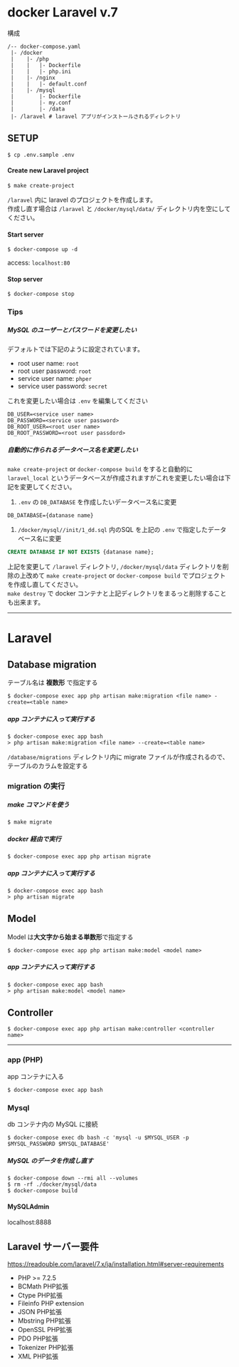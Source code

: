 # docker Laravel v.7

構成
```
/-- docker-compose.yaml
 |- /docker
 |    |- /php
 |    |   |- Dockerfile
 |    |   |- php.ini
 |    |- /nginx
 |    |   |- default.conf
 |    |- /mysql
 |        |- Dockerfile
 |        |- my.conf
 |        |- /data
 |- /laravel # laravel アプリがインストールされるディレクトリ
```

## SETUP

```config
$ cp .env.sample .env
```

#### Create new Laravel project

```config
$ make create-project
```

`/laravel` 内に laravel のプロジェクトを作成します。  
作成し直す場合は `/laravel` と `/docker/mysql/data/` ディレクトリ内を空にしてください。

#### Start server

```config
$ docker-compose up -d
```
access: `localhost:80`

#### Stop server

```config
$ docker-compose stop
```

### Tips

##### MySQL のユーザーとパスワードを変更したい

デフォルトでは下記のように設定されています。

- root user name: `root`
- root user password: `root`
- service user name: `phper`
- service user password: `secret`

これを変更したい場合は `.env` を編集してください

```config
DB_USER=<service user name>
DB_PASSWORD=<service user password>
DB_ROOT_USER=<root user name>
DB_ROOT_PASSWORD=<root user passdord>
```

##### 自動的に作られるデータベース名を変更したい

`make create-project` or `docker-compose build` をすると自動的に `laravel_local` というデータベースが作成されますがこれを変更したい場合は下記を変更してください。

1. `.env` の `DB_DATABASE` を作成したいデータベース名に変更  
  ```config
  DB_DATABASE={datanase name}
  ```
1. `/docker/mysql//init/1_dd.sql` 内のSQL を上記の `.env` で指定したデータベース名に変更  
  ```sql
  CREATE DATABASE IF NOT EXISTS {datanase name};
  ```

上記を変更して `/laravel` ディレクトリ, `/docker/mysql/data` ディレクトリを削除の上改めて `make create-project` or `docker-compose build` でプロジェクトを作成し直してください。  
`make destroy` で docker コンテナと上記ディレクトリをまるっと削除することも出来ます。

---

# Laravel

## Database migration

テーブル名は **複数形** で指定する

```config
$ docker-compose exec app php artisan make:migration <file name> -create=<table name>
```

##### app コンテナに入って実行する

```config
$ docker-compose exec app bash
> php artisan make:migration <file name> --create=<table name>
```

`/database/migrations` ディレクトリ内に migrate ファイルが作成されるので、テーブルのカラムを設定する

### migration の実行

##### make コマンドを使う

```config
$ make migrate
```

##### docker 経由で実行

```config
$ docker-compose exec app php artisan migrate
```

##### app コンテナに入って実行する

```config
$ docker-compose exec app bash
> php artisan migrate
```

## Model

Model は**大文字から始まる単数形**で指定する

```config
$ docker-compose exec app php artisan make:model <model name>
```

##### app コンテナに入って実行する

```config
$ docker-compose exec app bash
> php artisan make:model <model name>
```

## Controller

```config
$ docker-compose exec app php artisan make:controller <controller name>
```

---

### app (PHP)

app コンテナに入る
```config
$ docker-compose exec app bash
```

### Mysql

db コンテナ内の MySQL に接続
```config
$ docker-compose exec db bash -c 'mysql -u $MYSQL_USER -p $MYSQL_PASSWORD $MYSQL_DATABASE'
```

##### MySQL のデータを作成し直す

```config
$ docker-compose down --rmi all --volumes
$ rm -rf ./docker/mysql/data
$ docker-compose build
```

#### MySQLAdmin

localhost:8888

## Laravel サーバー要件

https://readouble.com/laravel/7.x/ja/installation.html#server-requirements

- PHP >= 7.2.5
- BCMath PHP拡張
- Ctype PHP拡張
- Fileinfo PHP extension
- JSON PHP拡張
- Mbstring PHP拡張
- OpenSSL PHP拡張
- PDO PHP拡張
- Tokenizer PHP拡張
- XML PHP拡張
